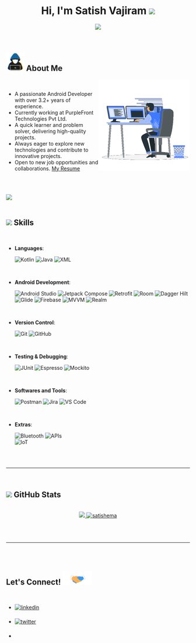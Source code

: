 
<h1 align="center"><b>Hi, I'm Satish Vajiram</b> <img src="https://media.giphy.com/media/hvRJCLFzcasrR4ia7z/giphy.gif" width="35"></h1>

<p align="center">
  <a href="https://github.com/DenverCoder1/readme-typing-svg"><img src="https://readme-typing-svg.herokuapp.com?font=Time+New+Roman&color=cyan&size=25&center=true&vCenter=true&width=600&height=100&lines=Welcome+to+my+GitHub+Profile!;Android+Developer+and+Tech+Enthusiast;Exploring+the+Tech+Universe;Lover+of+Innovation+and+Creativity!;Always+learning+new+things...&hearts;"></a>
</p>

<br>

## <img src="https://github.com/0xAbdulKhalid/0xAbdulKhalid/raw/main/assets/mdImages/about_me.gif" width="50px"> **About Me**

<picture> <img align="right" src="https://github.com/0xAbdulKhalid/0xAbdulKhalid/raw/main/assets/mdImages/Right_Side.gif" width="250px"></picture>

<br>

- A passionate Android Developer with over 3.2+ years of experience.
- Currently working at PurpleFront Technologies Pvt Ltd.
- A quick learner and problem solver, delivering high-quality projects.
- Always eager to explore new technologies and contribute to innovative projects.
- Open to new job opportunities and collaborations. [My Resume](https://example.com)

<br><br>

<img src="https://user-images.githubusercontent.com/73097560/115834477-dbab4500-a447-11eb-908a-139a6edaec5c.gif"><br><br>

## <img src="https://media2.giphy.com/media/QssGEmpkyEOhBCb7e1/giphy.gif?cid=ecf05e47a0n3gi1bfqntqmob8g9aid1oyj2wr3ds3mg700bl&rid=giphy.gif" width="25px"><b> Skills</b>
<br>

<p align="center">

- **Languages**:
    
    ![Kotlin](https://img.shields.io/badge/Kotlin-%230095D5.svg?style=for-the-badge&logo=kotlin&logoColor=white)
    ![Java](https://img.shields.io/badge/Java-%23ED8B00.svg?style=for-the-badge&logo=java&logoColor=white)
    ![XML](https://img.shields.io/badge/XML-%23E34F26.svg?style=for-the-badge&logo=xml&logoColor=white)

<br>   
    
- **Android Development**:

   ![Android Studio](https://img.shields.io/badge/Android%20Studio-3DDC84?style=for-the-badge&logo=android-studio&logoColor=white)
   ![Jetpack Compose](https://img.shields.io/badge/Jetpack%20Compose-4285F4?style=for-the-badge&logo=jetpack-compose&logoColor=white)
   ![Retrofit](https://img.shields.io/badge/Retrofit-29B6F6?style=for-the-badge&logo=retrofit&logoColor=white)
   ![Room](https://img.shields.io/badge/Room%20DB-0078d7.svg?style=for-the-badge&logo=roomdb&logoColor=white)
   ![Dagger Hilt](https://img.shields.io/badge/Dagger%20Hilt-FF4081.svg?style=for-the-badge&logo=dagger&logoColor=white)
   ![Glide](https://img.shields.io/badge/Glide-00BFA6.svg?style=for-the-badge&logo=glide&logoColor=white)
   ![Firebase](https://img.shields.io/badge/Firebase-FFCA28?style=for-the-badge&logo=firebase&logoColor=black)
   ![MVVM](https://img.shields.io/badge/MVVM-61DAFB.svg?style=for-the-badge&logo=mvvm&logoColor=white)
   ![Realm](https://img.shields.io/badge/Realm-%2327406E.svg?style=for-the-badge&logo=realm&logoColor=white)

<br>

- **Version Control**:

    ![Git](https://img.shields.io/badge/git-%23F05033.svg?style=for-the-badge&logo=git&logoColor=white)
    ![GitHub](https://img.shields.io/badge/github-%23121011.svg?style=for-the-badge&logo=github&logoColor=white)

<br>

- **Testing & Debugging**:

    ![JUnit](https://img.shields.io/badge/JUnit-25A162.svg?style=for-the-badge&logo=junit&logoColor=white)
    ![Espresso](https://img.shields.io/badge/Espresso-6DB33F.svg?style=for-the-badge&logo=espresso&logoColor=white)
    ![Mockito](https://img.shields.io/badge/Mockito-FF8000.svg?style=for-the-badge&logo=mockito&logoColor=white)

<br>

- **Softwares and Tools**:

    ![Postman](https://img.shields.io/badge/Postman-FF6C37?style=for-the-badge&logo=postman&logoColor=white)
    ![Jira](https://img.shields.io/badge/Jira-%230A0FFF.svg?style=for-the-badge&logo=jira&logoColor=white)
    ![VS Code](https://img.shields.io/badge/Visual%20Studio%20Code-0078d7.svg?style=for-the-badge&logo=visual-studio-code&logoColor=white)

<br>

- **Extras**:

    ![Bluetooth](https://img.shields.io/badge/Bluetooth-%230A8ECD.svg?style=for-the-badge&logo=bluetooth&logoColor=white)
    ![APIs](https://img.shields.io/badge/APIs-%23FF7F50.svg?style=for-the-badge&logo=api&logoColor=white)   
    ![IoT](https://img.shields.io/badge/IoT-%23FF4500.svg?style=for-the-badge&logo=iot&logoColor=white)

</p>

<br>
<br>

-----

<br>

## <img src="https://media.giphy.com/media/iY8CRBdQXODJSCERIr/giphy.gif" width="35px"> **GitHub Stats**
<br>

<div align="center">

<a href="https://github.com/satishema">
  <img src="https://github-readme-stats.vercel.app/api?username=satishema&include_all_commits=true&count_private=true&show_icons=true&line_height=20&title_color=7A7ADB&icon_color=2234AE&text_color=D3D3D3&bg_color=0,000000,130F40" width="450"/>
  <img src="https://github-readme-stats.vercel.app/api/top-langs?username=satishema&show_icons=true&locale=en&layout=compact&line_height=20&title_color=7A7ADB&icon_color=2234AE&text_color=D3D3D3&bg_color=0,000000,130F40" width="375"  alt="satishema"/>

</a>
</div>

<br>
<br>
<br>

-----

<br>
<br>

## <b> Let's Connect!</b> <img src="https://github.com/0xAbdulKhalid/0xAbdulKhalid/raw/main/assets/mdImages/handshake.gif" width="80px">
<br>
<div align='left'>

<ul>

<li>
<a href="https://www.linkedin.com/in/satishema" target="_blank">
<img src="https://img.shields.io/badge/linkedin:  satishema-%2300acee.svg?color=405DE6&style=for-the-badge&logo=linkedin&logoColor=white" alt=linkedin style="margin-bottom: 5px;"/>
</a>
</li>

<br>

<li>
<a href="https://twitter.com/satish_ema" target="_blank">
<img src="https://img.shields.io/badge/twitter:  satish_ema-%2300acee.svg?color=1DA1F2&style=for-the-badge&logo=twitter&logoColor=white" alt=twitter style="margin-bottom: 5px;"/>
</a>
</li>

<br>

<li>
<a href="mailto:vajiramsatish@gmail.com" target="_blank">
<img src="https://img.shields.io/badge/gmail:  vajiramsatish@gmail.com-%23EA4335.svg?style=for-the-badge&logo=gmail&logoColor=white" t=mail style="margin-bottom
